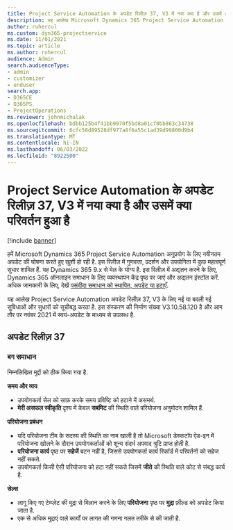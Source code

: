 ```yaml
---
title: Project Service Automation के अपडेट रिलीज़ 37, V3 में नया क्या है और उसमें क्या परिवर्तन हुआ है
description: यह आलेख Microsoft Dynamics 365 Project Service Automation अपडेट रिलीज़ 37, V3 में उपलब्ध सुविधाओं और सुधारों को सूचीबद्ध करता है.
author: ruhercul
ms.custom: dyn365-projectservice
ms.date: 11/01/2021
ms.topic: article
ms.author: ruhercul
audience: Admin
search.audienceType:
- admin
- customizer
- enduser
search.app:
- D365CE
- D365PS
- ProjectOperations
ms.reviewer: johnmichalak
ms.openlocfilehash: bdbb125b4f41bb9970f5bd8a01cf0bb863c34738
ms.sourcegitcommit: 6cfc50d89528df977a8f6a55c1ad39d99800d9b4
ms.translationtype: MT
ms.contentlocale: hi-IN
ms.lasthandoff: 06/03/2022
ms.locfileid: "8922500"
---
```

# <a name="whats-new-or-changed-in-project-service-automation-update-release-37-v3"></a>Project Service Automation के अपडेट रिलीज़ 37, V3 में नया क्या है और उसमें क्या परिवर्तन हुआ है

[!include [banner](../includes/psa-now-project-operations.md)]

हमें Microsoft Dynamics 365 Project Service Automation अनुप्रयोग के लिए नवीनतम अपडेट की घोषणा करते हुए खुशी हो रही है. इस रिलीज़ में गुणवत्ता, प्रदर्शन और उपयोगिता में कुछ महत्वपूर्ण सुधार शामिल हैं. यह Dynamics 365 9.x से मेल के योग्य है. इस रिलीज़ में अद्यतन करने के लिए, Dynamics 365 ऑनलाइन समाधान के लिए व्यवस्थापन केंद्र पृष्ठ पर जाएं और अद्यतन इंस्टॉल करें. अधिक जानकारी के लिए, देखें [पसंदीदा समाधान को स्थापित, अपडेट या हटाएँ](/power-platform/admin/install-remove-preferred-solution).

यह आलेख Project Service Automation अपडेट रिलीज़ 37, V3 के लिए नई या बदली गई सुविधाओं और सुधारों को सूचीबद्ध करता है. इस संस्करण की निर्माण संख्या V3.10.58.120 है और आम तौर पर नवंबर 2021 में स्वयं-अपडेट के माध्यम से उपलब्ध है.

## <a name="update-release-37"></a>अपडेट रिलीज़ 37

### <a name="bug-fixes"></a>बग समाधान

निम्नलिखित मुद्दों को ठीक किया गया है.

**समय और व्यय**
- उपयोगकर्ता सेल को साफ़ करके समय प्रविष्टि को हटाने में असमर्थ.
- **मेरी असफल स्वीकृति** दृश्य में केवल **सबमिट** की स्थिति वाले परियोजना अनुमोदन शामिल हैं.

**परियोजना प्रबंधन**
- यदि परियोजना टीम के सदस्य की स्थिति का नाम खाली है तो Microsoft डेस्कटॉप ऐड-इन में परियोजना खोलने के दौरान उपयोगकर्ताओं को शून्य संदर्भ अपवाद त्रुटि प्राप्त होती है.
- **परियोजना कार्य** पृष्ठ पर **सहेजें** बटन नहीं है, जिससे उपयोगकर्ता कार्य रिकॉर्ड में परिवर्तनों को सहेज नहीं सकते.
- उपयोगकर्ता किसी ऐसी परियोजना को हटा नहीं सकते जिसमें **जीते** की स्थिति वाले कोट से संबद्ध कार्य है.

**सेल्स**
- लागू किए गए टेम्प्लेट की मुद्रा से मिलान करने के लिए **परियोजना** पृष्ठ पर **मुद्रा** फ़ील्ड को अपडेट किया जाता है.
- एक से अधिक मुद्राएं वाले कार्यों पर लागत की गणना गलत तरीके से की जाती है.
